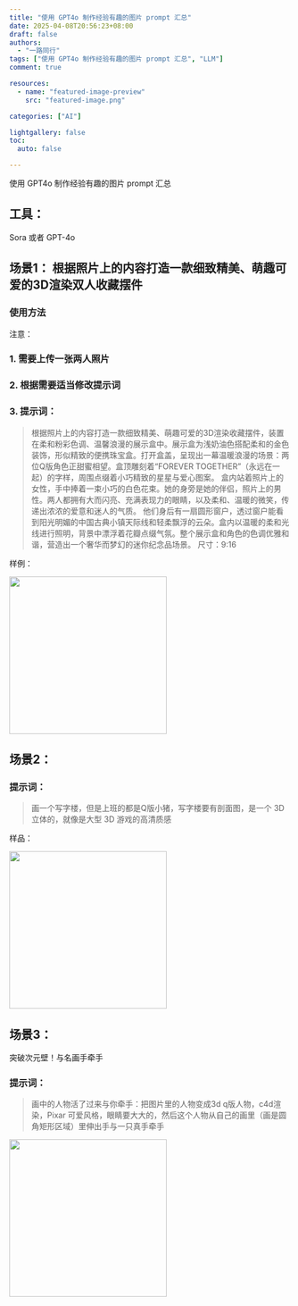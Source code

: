 ```yaml
---
title: "使用 GPT4o 制作经验有趣的图片 prompt 汇总"
date: 2025-04-08T20:56:23+08:00
draft: false
authors:
  - "一路同行"
tags: ["使用 GPT4o 制作经验有趣的图片 prompt 汇总", "LLM"]
comment: true

resources:
  - name: "featured-image-preview"
    src: "featured-image.png"

categories: ["AI"]

lightgallery: false
toc:
  auto: false

---
```


使用 GPT4o 制作经验有趣的图片 prompt 汇总


<!--more-->

## 工具：
Sora 或者 GPT-4o

## 场景1： 根据照片上的内容打造一款细致精美、萌趣可爱的3D渲染双人收藏摆件
### 使用方法
注意：

### 1. 需要上传一张两人照片 
### 2. 根据需要适当修改提示词

### 3. 提示词：



>根据照片上的内容打造一款细致精美、萌趣可爱的3D渲染收藏摆件，装置在柔和粉彩色调、温馨浪漫的展示盒中。展示盒为浅奶油色搭配柔和的金色装饰，形似精致的便携珠宝盒。打开盒盖，呈现出一幕温暖浪漫的场景：两位Q版角色正甜蜜相望。盒顶雕刻着“FOREVER TOGETHER”（永远在一起）的字样，周围点缀着小巧精致的星星与爱心图案。
> 盒内站着照片上的女性，手中捧着一束小巧的白色花束。她的身旁是她的伴侣，照片上的男性。两人都拥有大而闪亮、充满表现力的眼睛，以及柔和、温暖的微笑，传递出浓浓的爱意和迷人的气质。
> 他们身后有一扇圆形窗户，透过窗户能看到阳光明媚的中国古典小镇天际线和轻柔飘浮的云朵。盒内以温暖的柔和光线进行照明，背景中漂浮着花瓣点缀气氛。整个展示盒和角色的色调优雅和谐，营造出一个奢华而梦幻的迷你纪念品场景。
> 尺寸：9:16



样例：

<img src="https://pub-7259be827a654c9d967dc72dc1c91fdd.r2.dev/2025/04/91f466b96a42d06edfca96af50a9d587.jpeg" title="" alt="" width="282">

## 场景2：


### 提示词：
> 画一个写字楼，但是上班的都是Q版小猪，写字楼要有剖面图，是一个 3D 立体的，就像是大型 3D 游戏的高清质感

样品：

<img src="https://pub-7259be827a654c9d967dc72dc1c91fdd.r2.dev/2025/04/314875584787ef98fa39597c4daad4b5.jpeg" title="" alt="" width="282">


## 场景3：
突破次元壁！与名画手牵手

### 提示词：
> 画中的人物活了过来与你牵手：把图片里的人物变成3d q版人物，c4d渲染，Pixar 可爱风格，眼睛要大大的，然后这个人物从自己的画里（画是圆角矩形区域）里伸出手与一只真手牵手


<img src="https://pub-7259be827a654c9d967dc72dc1c91fdd.r2.dev/2025/04/314875584787ef98fa39597c4daad4b5.jpeg" title="" alt="" width="282">
